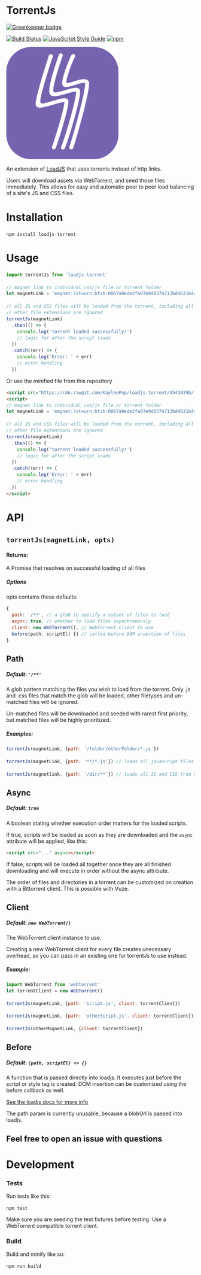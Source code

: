 # TorrentJs

[![Greenkeeper badge](https://badges.greenkeeper.io/KayleePop/loadjs-torrent.svg)](https://greenkeeper.io/)

[![Build Status](https://travis-ci.org/KayleePop/loadjs-torrent.svg?branch=master)](https://travis-ci.org/KayleePop/loadjs-torrent)
[![JavaScript Style Guide](https://img.shields.io/badge/code_style-standard-brightgreen.svg)](https://standardjs.com)
[![npm](https://img.shields.io/npm/v/loadjs-torrent.svg)](https://www.npmjs.com/package/loadjs-torrent)

<img src="icon.png" width="300px">

An extension of [LoadJS](https://github.com/muicss/loadjs) that uses torrents instead of http links.

Users will download assets via WebTorrent, and seed those files immediately. This allows for easy and automatic peer to peer load balancing of a site's JS and CSS files.

# Installation
`npm install loadjs-torrent`

# Usage
```javascript
import torrentJs from 'loadjs-torrent'

// magnet link to individual css/js file or torrent folder
let magnetLink = 'magnet:?xt=urn:btih:0067a9ede2fa07e9d0374713bd4621b447292c62&dn=windowString.js&tr=udp%3A%2F%2Fexplodie.org%3A6969&tr=udp%3A%2F%2Ftracker.coppersurfer.tk%3A6969&tr=udp%3A%2F%2Ftracker.empire-js.us%3A1337&tr=udp%3A%2F%2Ftracker.leechers-paradise.org%3A6969&tr=udp%3A%2F%2Ftracker.opentrackr.org%3A1337&tr=wss%3A%2F%2Ftracker.btorrent.xyz&tr=wss%3A%2F%2Ftracker.fastcast.nz&tr=wss%3A%2F%2Ftracker.openWebTorrent.com'

// all JS and CSS files will be loaded from the torrent, including all subdirectories
// other file extensions are ignored
torrentJs(magnetLink)
  .then(() => {
    console.log('torrent loaded successfully!')
    // logic for after the script loads
  })
  .catch((err) => {
    console.log('Error: ' + err)
    // error handling
  })
```
Or use the minified file from this repository
```html
<script src="https://cdn.rawgit.com/KayleePop/loadjs-torrent/4543039b/loadjs-torrent.min.js"></script>
<script>
// magnet link to individual css/js file or torrent folder
let magnetLink = 'magnet:?xt=urn:btih:0067a9ede2fa07e9d0374713bd4621b447292c62&dn=windowString.js&tr=udp%3A%2F%2Fexplodie.org%3A6969&tr=udp%3A%2F%2Ftracker.coppersurfer.tk%3A6969&tr=udp%3A%2F%2Ftracker.empire-js.us%3A1337&tr=udp%3A%2F%2Ftracker.leechers-paradise.org%3A6969&tr=udp%3A%2F%2Ftracker.opentrackr.org%3A1337&tr=wss%3A%2F%2Ftracker.btorrent.xyz&tr=wss%3A%2F%2Ftracker.fastcast.nz&tr=wss%3A%2F%2Ftracker.openWebTorrent.com'

// all JS and CSS files will be loaded from the torrent, including all subdirectories
// other file extensions are ignored
torrentJs(magnetLink)
  .then(() => {
    console.log('torrent loaded successfully!')
    // logic for after the script loads
  })
  .catch((err) => {
    console.log('Error: ' + err)
    // error handling
  })
</script>
```

# API

## `torrentJs(magnetLink, opts)`
#### Returns:
A Promise that resolves on successful loading of all files

##### Options
opts contains these defaults:
```javascript
{
  path: '/**', // a glob to specify a subset of files to load
  async: true, // whether to load files asynchronously
  client: new WebTorrent(), // WebTorrent client to use
  before(path, scriptEl) {} // called before DOM insertion of files
}
```

## Path
##### Default: `'/**'`
A glob pattern matching the files you wish to load from the torrent. Only .js and .css files that match the glob will be loaded, other filetypes and un-matched files will be ignored.

Un-matched files will be downloaded and seeded with rarest first priority, but matched files will be highly prioritized.

##### Examples:
```javascript
torrentJs(magnetLink, {path: '/folder/otherFolder/*.js'})

torrentJs(magnetLink, {path: '**/*.js'}) // loads all javascript files

torrentJs(magnetlink, {path: '/dir/**'}) // loads all JS and CSS from dir
```

## Async
##### Default: `true`
A boolean stating whether execution order matters for the loaded scripts.

If true, scripts will be loaded as soon as they are downloaded and the `async` attribute will be applied, like this:
```html
<script src="..." async></script>
```

If false, scripts will be loaded all together once they are all finished downloading and will execute in order without the async attribute.

The order of files and directories in a torrent can be customized on creation with a Bittorrent client. This is possible with Vuze.

## Client
##### Default: `new WebTorrent()`
The WebTorrent client instance to use.

Creating a new WebTorrent client for every file creates unecessary overhead, so you can pass in an existing one for torrentJs to use instead.

##### Example:
```javascript
import WebTorrent from 'webtorrent'
let torrentClient = new WebTorrent()

torrentJs(magnetLink, {path: 'script.js', client: torrentClient})

torrentJs(magnetLink, {path: 'otherScript.js', client: torrentClient})

torrentJs(otherMagnetLink, {client: torrentClient})
```

## Before
##### Default: `(path, scriptEl) => {}`
A function that is passed directly into loadjs. It executes just before the script or style tag is created. DOM insertion can be customized using the before callback as well.

[See the loadjs docs for more info](https://github.com/muicss/loadjs#documentation)

The path param is currently unusable, because a blobUrl is passed into loadjs.


## Feel free to open an issue with questions

# Development
### Tests
Run tests like this:

`npm test`

Make sure you are seeding the test fixtures before testing. Use a WebTorrent compatible torrent client.

### Build
Build and minify like so:

`npm run build`
